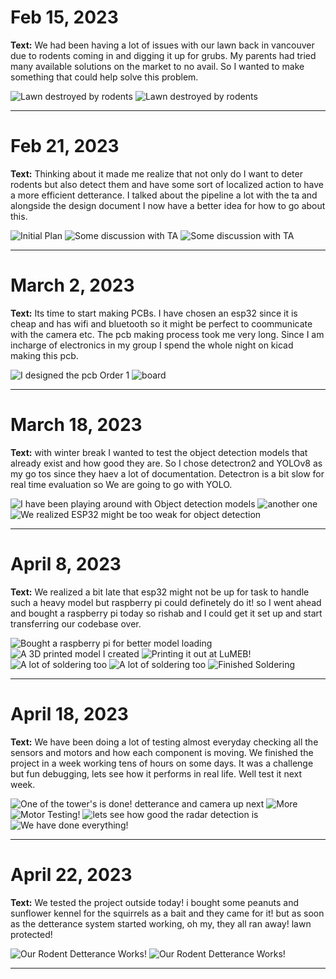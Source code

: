 # Feb 15, 2023

**Text:** We had been having a lot of issues with our lawn back in vancouver due to rodents coming in and digging it up for grubs. My parents had tried many available solutions on the market to no avail. So I wanted to make something that could help solve this problem.

![Lawn destroyed by rodents](why2.jpg)
![Lawn destroyed by rodents](why1.jpg)

---

# Feb 21, 2023

**Text:** Thinking about it made me realize that not only do I want to deter rodents but also detect them and have some sort of localized action to have a more efficient detterance. I talked about the pipeline a lot with the ta and alongside the design document I now have a better idea for how to go about this.

![Initial Plan](init_Design.png)
![Some discussion with TA](notes_print.jpg)
![Some discussion with TA](notes_1.jpg)

---

# March 2, 2023

**Text:** Its time to start making PCBs. I have chosen an esp32 since it is cheap and has wifi and bluetooth so it might be perfect to coommunicate with the camera etc. The pcb making process took me very long. Since I am incharge of electronics in my group I spend the whole night on kicad making this pcb.

![I designed the pcb Order 1](pcb1.png)
![board](pcb2.png)

---

# March 18, 2023

**Text:** with winter break I wanted to test the object detection models that already exist and how good they are. So I chose detectron2 and YOLOv8 as my go tos since they haev a lot of documentation. Detectron is a bit slow for real time evaluation so We are going to go with YOLO.

![I have been playing around with Object detection models](obj_1.png)
![another one](obj_3.png)
![We realized ESP32 might be too weak for object detection](no_model.jpg)

---

# April 8, 2023

**Text:** We realized a bit late that esp32 might not be up for task to handle such a heavy model but raspberry pi could definetely do it! so I went ahead and bought a raspberry pi today so rishab and I could get it set up and start transferring our codebase over.

![Bought a raspberry pi for better model loading](rpi.jpg)
![A 3D printed model I created](untitled.148.jpg)
![Printing it out at LuMEB!](3d_printing.jpg)
![A lot of soldering too](solder.jpg)
![A lot of soldering too](usb_solder.jpg)
![Finished Soldering](done_img_pcb.png)

---

# April 18, 2023

**Text:** We have been doing a lot of testing almost everyday checking all the sensors and motors and how each component is moving. We finished the project in a week working tens of hours on some days. It was a challenge but fun debugging, lets see how it performs in real life. Well test it next week.

![One of the tower's is done! detterance and camera up next](one_tower_test.jpg)
![More](testingduo_motor.jpg)
![Motor Testing!](testing_motor.jpg)
![lets see how good the radar detection is](radar_test.png)
![We have done everything!](proto_test.jpg)

---

# April 22, 2023

**Text:** We tested the project outside today! i bought some peanuts and sunflower kennel for the squirrels as a bait and they came for it! but as soon as the detterance system started working, oh my, they all ran away! lawn protected!

![Our Rodent Detterance Works!](in_action.jpg)
![Our Rodent Detterance Works!](sucess.png)

---
